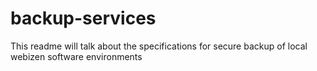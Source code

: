 # backup-services
This readme will talk about the specifications for secure backup of local webizen software environments